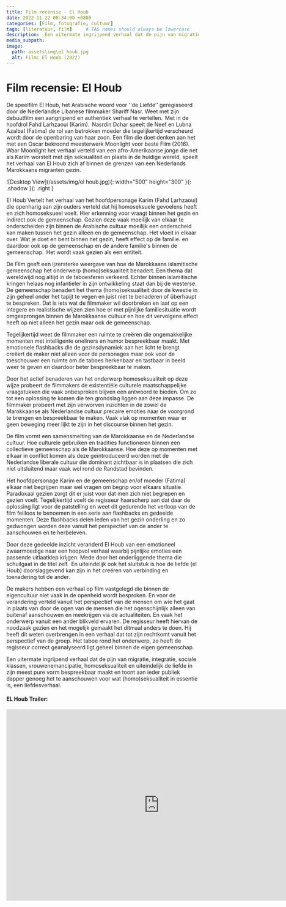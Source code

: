 ```yaml
---
title: Film recensie - El Houb
date: 2022-11-22 00:34:00 +0800
categories: [Film, fotografie, cultuur]
tags: [literatuur, film]     # TAG names should always be lowercase
description: _Een uitermate ingrijpend verhaal dat de pijn van migratie, integratie, sociale klassen, vrouwenemancipatie, homoseksualiteit en uiteindelijk de liefde in zijn meest pure vorm bespreekbaar maakt en toont aan ieder publiek dapper genoeg het te aanschouwen voor wat (homo)seksualiteit in essentie is, een liefdesverhaal_
media_subpath: 
image:
  path: assets\img\el houb.jpg
  alt: Film: El Houb (2022)
---
```


# Film recensie: El Houb 

De speelfilm El Houb, het Arabische woord voor ''de Liefde’’ geregisseerd door de Nederlandse Libanese filmmaker Shariff Nasr. Weet met zijn debuutfilm een aangrijpend en authentiek verhaal te vertellen.  Met in de hoofdrol Fahd Larhzaoui (Karim).  Nasrdin Dchar speelt de Neef en Lubna Azalbal (Fatima) de rol van betrokken moeder die tegelijkertijd verscheurd wordt door de openbaring van haar zoon. Een film die doet denken aan het met een Oscar bekroond meesterwerk Moonlight voor beste Film (2016). Waar Moonlight het verhaal verteld van een afro-Amerikaanse jonge die net als Karim worstelt met zijn seksualiteit en plaats in de huidige wereld, speelt het verhaal van El Houb zich af binnen de grenzen van een Nederlands Marokkaans migranten gezin.   

![Desktop View](/assets/img/el houb.jpg){: width="500" height="300" }{: .shadow }{: .right }


El Houb Vertelt het verhaal van het hoofdpersonage Karim (Fahd Larhzaoui) die openharig aan zijn ouders verteld dat hij homoseksuele gevoelens heeft en zich homoseksueel voelt. Hier erkenning voor vraagt binnen het gezin en indirect ook de gemeenschap. Gezien deze vaak moeilijk van elkaar te onderscheiden zijn binnen de Arabische cultuur moeilijk een onderscheid kan maken tussen het gezin alleen en de gemeenschap. Het vloeit in elkaar over. Wat je doet en bent binnen het gezin, heeft effect op de familie. en daardoor ook op de gemeenschap en de andere familie's binnen de gemeenschap.  Het wordt vaak gezien als een entiteit.  

De Film geeft een ijzersterke weergave van hoe de Marokkaans islamitische gemeenschap het onderwerp (homo)seksualiteit benadert. Een thema dat wereldwijd nog altijd in de taboesferen verkeerd. Echter binnen islamitische kringen helaas nog infantieler in zijn ontwikkeling staat dan bij de westerse. De gemeenschap benadert het thema (homo)seksualiteit door de kwestie in zijn geheel onder het tapijt te vegen en juist niet te benaderen of überhaupt te bespreken. Dat is iets wat de filmmaker wil doorbreken en laat op een integere en realistische wijzen zien hoe er met pijnlijke familiesituatie wordt omgesprongen binnen de Marokkaanse cultuur en hoe dit vervolgens effect heeft op niet alleen het gezin maar ook de gemeenschap.  

Tegelijkertijd weet de filmmaker een ruimte te creëren die ongemakkelijke momenten met intelligente oneliners en humor bespreekbaar maakt. Met emotionele flashbacks die de gezinsdynamiek aan het licht te brengt creëert de maker niet alleen voor de personages maar ook voor de toeschouwer een ruimte om de taboes herkenbaar en tastbaar in beeld weer te geven en daardoor beter bespreekbaar te maken.   

Door het actief benaderen van het onderwerp homoseksualiteit op deze wijze probeert de filmmakers de existentiële culturele maatschappelijke vraagstukken die vaak onbesproken blijven een antwoord te bieden. Om zo tot een oplossing te komen die ten grondslag liggen aan deze impasse. De filmmaker probeert met zijn verworven inzichten in de zowel de Marokkaanse als Nederlandse cultuur precaire emoties naar de voorgrond te brengen en bespreekbaar te maken. Vaak vlak op momenten waar er geen beweging meer lijkt te zijn in het discourse binnen het gezin.   

De film vormt een samensmelting van de Marokkaanse en de Nederlandse cultuur. Hoe culturele gebruiken en tradities functioneren binnen een collectieve gemeenschap als de Marokkaanse. Hoe deze op momenten met elkaar in conflict komen als deze geïntroduceerd worden met de Nederlandse liberale cultuur die dominant zichtbaar is in plaatsen die zich niet uitsluitend maar vaak wel rond de Randstad bevinden.  

Het hoofdpersonage Karim en de gemeenschap en/of moeder (Fatima) elkaar niet begrijpen maar wel vragen om begrip voor elkaars situatie. Paradoxaal gezien zorgt dit er juist voor dat men zich niet begrepen en gezien voelt. Tegelijkertijd voelt de regisseur haarscherp aan dat daar de oplossing ligt voor de patstelling en weet dit gedurende het verloop van de film feilloos te benoemen in een serie aan flashbacks en gedeelde momenten. Deze flashbacks delen leden van het gezin onderling en zo gedwongen worden deze vanuit het perspectief van de ander te aanschouwen en te herbeleven.  

Door deze gedeelde inzicht veranderd El Houb van een emotioneel zwaarmoedige naar een hoopvol verhaal waarbij pijnlijke emoties een passende uitlaatklep krijgen. Mede door het onderliggende thema die schuilgaat in de titel zelf.  En uiteindelijk ook het sluitstuk is hoe de liefde (el Houb) doorslaggevend kan zijn in het creëren van verbinding en toenadering tot de ander.  

De makers hebben een verhaal op film vastgelegd die binnen de eigencultuur niet vaak in de openheid wordt besproken. En voor de verandering verteld vanuit het perspectief van de mensen om wie het gaat in plaats van door de ogen van de mensen die het ogenschijnlijk alleen van buitenaf aanschouwen en meekrijgen via de actualiteiten. En vaak het onderwerp vanuit een ander blikveld ervaren. De regisseur heeft hiervan de noodzaak gezien en het mogelijk gemaakt het ditmaal anders te doen. Hij heeft dit weten overbrengen in een verhaal dat tot zijn rechtkomt vanuit het perspectief van de groep. Het taboe rond het onderwerp, zo heeft de regisseur correct geanalyseerd ligt geheel binnen de eigen gemeenschap.   

Een uitermate ingrijpend verhaal dat de pijn van migratie, integratie, sociale klassen, vrouwenemancipatie, homoseksualiteit en uiteindelijk de liefde in zijn meest pure vorm bespreekbaar maakt en toont aan ieder publiek dapper genoeg het te aanschouwen voor wat (homo)seksualiteit in essentie is, een liefdesverhaal.    

#### EL Houb Trailer:
<iframe width="800" height="500" src="https://www.youtube.com/embed/mLctWCQrm-s" title="EL HOUB | Shariff Nasr | trailer | 13 oktober in de bioscoop" frameborder="0" allow="accelerometer; autoplay; clipboard-write; encrypted-media; gyroscope; picture-in-picture; web-share" referrerpolicy="strict-origin-when-cross-origin" allowfullscreen></iframe>